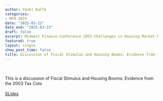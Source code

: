 ```yaml
---
author: Yanki Kalfa
categories:
- MFA 2025
date: "2025-03-22"
date_end: "2025-03-22"
draft: false
excerpt: Midwest Finance Conference 2025-Challenges in Housing Market Policy
featured: true
layout: single
show_post_time: false
title: Discussion of Fiscal Stimulus and Housing Booms: Evidence from the 2003 Tax Cuts 
---
```


\
\
This is a discussion of Fiscal Stimulus and Housing Booms: Evidence from the 2003 Tax Cuts
\
\
[SLides](https://www.yankikalfa.com/discussion/mfa2025/Discussion_MFA.pdf)



